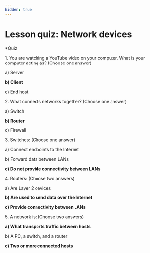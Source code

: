 ```yaml
---
hidden: true
---
```


# Lesson quiz: Network devices

\*Quiz

1\. You are watching a YouTube video on your computer. What is your computer acting as? (Choose one answer)

a) Server

**b) Client**

c) End host



2\. What connects networks together? (Choose one answer)

a) Switch

**b) Router**

c) Firewall



3\. Switches: (Choose one answer)

a) Connect endpoints to the Internet

b) Forward data between LANs

**c) Do not provide connectivity between LANs**



4\. Routers: (Choose two answers)

a) Are Layer 2 devices

**b) Are used to send data over the Internet**

**c) Provide connectivity between LANs**



5\. A network is: (Choose two answers)

**a) What transports traffic between hosts**

b) A PC, a switch, and a router

**c) Two or more connected hosts**
